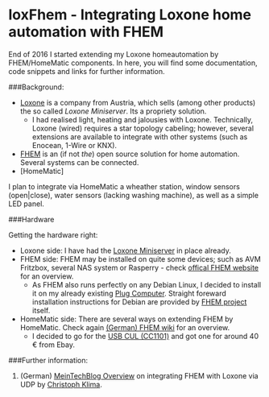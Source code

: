 # loxFhem - Integrating Loxone home automation with FHEM


End of 2016 I started extending my Loxone homeautomation by FHEM/HomeMatic components. In here, you will find some documentation, code snippets and links for further information.

###Background:
* [Loxone](http://www.loxone.com) is a company from Austria, which sells (among other products) the so called *Loxone Miniserver*. Its a propriety solution. 
	* I had realised light, heating and jalousies with Loxone. Technically, Loxone (wired) requires a star topology cabeling; however, several extensions are available to integrate with other systems (such as Enocean, 1-Wire or KNX).
* [FHEM](http://fhem.de/) is an (if not *the*) open source solution for home automation. Several systems can be connected.
* [HomeMatic]	

I plan to integrate via HomeMatic a wheather station, window sensors (open|close), water sensors (lacking washing machine), as well as a simple LED panel.

###Hardware

Getting the hardware right: 

* Loxone side: I have had the [Loxone Miniserver](http://www.loxone.com/enen/products/miniserver/miniserver.html) in place already.
* FHEM side: FHEM may be installed on quite some devices; such as AVM Fritzbox, several NAS system or Rasperry - check [offical FHEM website](http://fhem.de/fhem.html#Links) for an overview.
	* As FHEM also runs perfectly on any Debian Linux, I decided to install it on my already existing [Plug Computer](https://www.globalscaletechnologies.com/c-14-gtimirabox.aspx). Straight foreward installation instructions for Debian are provided by [FHEM project](https://debian.fhem.de/) itself.	
* HomeMatic side: There are several ways on extending FHEM by HomeMatic. Check again [(German) FHEM wiki](http://www.fhemwiki.de/wiki/HomeMatic#Fhem_als_Zentrale) for an overview.
	* I decided to go for the [USB CUL (CC1101)](http://www.fhemwiki.de/wiki/CUL) and got one for around 40 € from Ebay.

###Further information:

1. (German) [MeinTechBlog Overview](http://www.meintechblog.de/2016/07/5-gruende-zur-erweiterung-deines-fhem-servers-mit-loxone-howto/) on integrating FHEM with Loxone via UDP by [Christoph Klima](http://www.meintechblog.de/info/#christoph).

